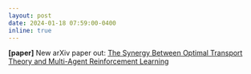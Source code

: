 ```yaml
---
layout: post
date: 2024-01-18 07:59:00-0400
inline: true
---
```

**[paper]** New arXiv paper out: [The Synergy Between Optimal Transport Theory and Multi-Agent Reinforcement Learning](https://arxiv.org/abs/2401.10949)

